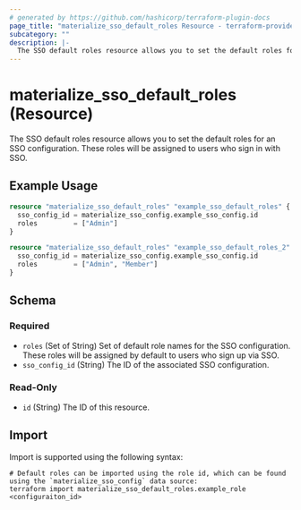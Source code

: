 ```yaml
---
# generated by https://github.com/hashicorp/terraform-plugin-docs
page_title: "materialize_sso_default_roles Resource - terraform-provider-materialize"
subcategory: ""
description: |-
  The SSO default roles resource allows you to set the default roles for an SSO configuration. These roles will be assigned to users who sign in with SSO.
---
```


# materialize_sso_default_roles (Resource)

The SSO default roles resource allows you to set the default roles for an SSO configuration. These roles will be assigned to users who sign in with SSO.

## Example Usage

```terraform
resource "materialize_sso_default_roles" "example_sso_default_roles" {
  sso_config_id = materialize_sso_config.example_sso_config.id
  roles         = ["Admin"]
}

resource "materialize_sso_default_roles" "example_sso_default_roles_2" {
  sso_config_id = materialize_sso_config.example_sso_config.id
  roles         = ["Admin", "Member"]
}
```

<!-- schema generated by tfplugindocs -->
## Schema

### Required

- `roles` (Set of String) Set of default role names for the SSO configuration. These roles will be assigned by default to users who sign up via SSO.
- `sso_config_id` (String) The ID of the associated SSO configuration.

### Read-Only

- `id` (String) The ID of this resource.

## Import

Import is supported using the following syntax:

```shell
# Default roles can be imported using the role id, which can be found using the `materialize_sso_config` data source:
terraform import materialize_sso_default_roles.example_role <configuraiton_id>
```
